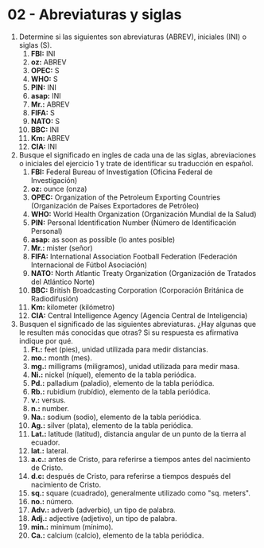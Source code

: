 # 02 - Abreviaturas y siglas

1. Determine si las siguientes son abreviaturas (ABREV), iniciales (INI) o siglas (S).
	1. **FBI:** INI
	2. **oz:** ABREV
	3. **OPEC:** S
	4. **WHO:** S
	5. **PIN:** INI
	6. **asap:** INI
	7. **Mr.:** ABREV
	8. **FIFA:** S
	9. **NATO:** S
	10. **BBC:** INI
	11. **Km:** ABREV
	12. **CIA:** INI
2. Busque el significado en ingles de cada una de las siglas, abreviaciones o iniciales del ejercicio 1 y trate de identificar su traducción en español.
	1. **FBI:** Federal Bureau of Investigation (Oficina Federal de Investigación)
	2. **oz:** ounce (onza)
	3. **OPEC:** Organization of the Petroleum Exporting Countries (Organización de Países Exportadores de Petróleo)
	4. **WHO:** World Health Organization (Organización Mundial de la Salud)
	5. **PIN:** Personal Identification Number (Número de Identificación Personal)
	6. **asap:** as soon as possible (lo antes posible)
	7. **Mr.:** mister (señor)
	8. **FIFA:** International Association Football Federation (Federación Internacional de Fútbol Asociación)
	9. **NATO:** North Atlantic Treaty Organization (Organización de Tratados del Atlántico Norte)
	10. **BBC:** British Broadcasting Corporation (Corporación Británica de Radiodifusión)
	11. **Km:** kilometer (kilómetro)
	12. **CIA:** Central Intelligence Agency (Agencia Central de Inteligencia)
3. Busquen el significado de las siguientes abreviaturas. ¿Hay algunas que le resulten más conocidas que otras? Si su respuesta es afirmativa indique por qué.
	1. **Ft.:** feet (pies), unidad utilizada para medir distancias.
	2. **mo.:** month (mes).
	3. **mg.:** milligrams (miligramos), unidad utilizada para medir masa.
	4. **Ni.:** nickel (níquel), elemento de la tabla periódica.
	5. **Pd.:** palladium (paladio), elemento de la tabla periódica.
	6. **Rb.:** rubidium (rubídio), elemento de la tabla periódica.
	7. **v.:** versus.
	8. **n.:** number.
	9. **Na.:** sodium (sodio), elemento de la tabla periódica.
	10. **Ag.:** silver (plata), elemento de la tabla periódica.
	11. **Lat.:** latitude (latitud), distancia angular de un punto de la tierra al ecuador.
	12. **lat.:** lateral.
	13. **a.c.:** antes de Cristo, para referirse a tiempos antes del nacimiento de Cristo.
	14. **d.c:** después de Cristo, para referirse a tiempos después del nacimiento de Cristo.
	15. **sq.:** square (cuadrado), generalmente utilizado como "sq. meters".
	16. **no.:** número.
	17. **Adv.:** adverb (adverbio), un tipo de palabra.
	18. **Adj.:** adjective (adjetivo), un tipo de palabra.
	19. **min.:** minimum (mínimo).
	20. **Ca.:** calcium (calcio), elemento de la tabla periódica.

